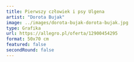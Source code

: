 ```yaml
---
title: Pierwszy człowiek i psy Ulgena
artist: "Dorota Bujak"
image: ../images/dorota-bujak-dorota-bujak.jpg
type: Grafika
url: https://allegro.pl/oferta/12900454295
format: 50x70 cm
featured: false
secondRound: false
---
```

